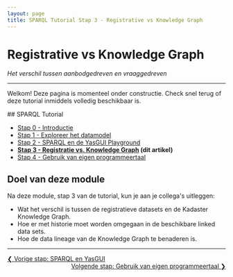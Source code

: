 ```yaml
---
layout: page
title: SPARQL Tutorial Stap 3 - Registrative vs Knowledge Graph
---
```


# Registrative vs Knowledge Graph

*Het verschil tussen aanbodgedreven en vraaggedreven*

***

Welkom! Deze pagina is momenteel onder constructie. Check snel terug of deze tutorial inmiddels volledig beschikbaar is.

<div class="textbox" markdown="1">
## SPARQL Tutorial

- [Stap 0 - Introductie](/developer/sparql/tutorial/0-Introductie)
- [Stap 1 - Exploreer het datamodel](/developer/sparql/tutorial/1-Exploreer-het-datamodel)
- [Stap 2 - SPARQL en de YasGUI Playground](/developer/sparql/tutorial/2-SPARQL-en-YasGUI)
- **[Stap 3 - Registratie vs. Knowledge Graph](/developer/sparql/tutorial/3-Registratie-vs-Knowledge-Graph) (dit artikel)**
- [Stap 4 - Gebruik van eigen programmeertaal](/developer/sparql/tutorial/4-Gebruik-eigen-programmeertaal)

</div>

## Doel van deze module

Na deze module, stap 3 van de tutorial, kun je aan je collega's uitleggen:

- Wat het verschil is tussen de registratieve datasets en de Kadaster Knowledge Graph.
- Hoe er met historie moet worden omgegaan in de beschikbare linked data sets.
- Hoe de data lineage van de Knowledge Graph te benaderen is.


***

<div style="text-align: left">
    <a href="/developer/sparql/tutorial/2-SPARQL-en-YasGUI">
        &#10094; Vorige stap: SPARQL en YasGUI
    </a>
</div>
<div style="text-align: right">
    <a href="/developer/sparql/tutorial/4-Gebruik-eigen-programmeertaal">
        Volgende stap: Gebruik van eigen programmeertaal &#10095;
    </a>
</div>